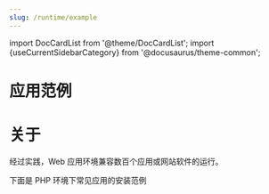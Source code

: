 ```yaml
---
slug: /runtime/example
---
```


import DocCardList from '@theme/DocCardList';
import {useCurrentSidebarCategory} from '@docusaurus/theme-common';


# 应用范例


# 关于

经过实践，Web 应用环境兼容数百个应用或网站软件的运行。

下面是 PHP 环境下常见应用的安装范例

<DocCardList items={useCurrentSidebarCategory().items}/>

